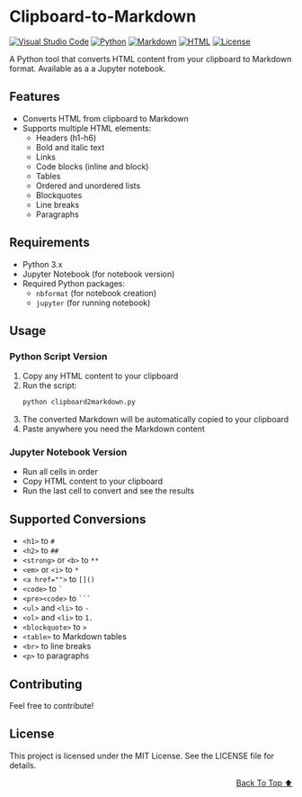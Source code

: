 # Clipboard-to-Markdown
[![Visual Studio Code](https://custom-icon-badges.demolab.com/badge/Visual%20Studio%20Code-0078d7.svg?logo=vsc&logoColor=white)](#)
[![Python](https://img.shields.io/badge/Python-3776AB?logo=python&logoColor=fff)](#)
[![Markdown](https://img.shields.io/badge/Markdown-%23000000.svg?logo=markdown&logoColor=white)](#)
[![HTML](https://img.shields.io/badge/HTML-%23E34F26.svg?logo=html5&logoColor=white)](#)
[![License](https://img.shields.io/badge/License-MIT-green.svg)](LICENSE)


A Python tool that converts HTML content from your clipboard to Markdown format. Available as a a Jupyter notebook.

## Features
- Converts HTML from clipboard to Markdown
- Supports multiple HTML elements:
  - Headers (h1-h6)
  - Bold and italic text
  - Links
  - Code blocks (inline and block)
  - Tables
  - Ordered and unordered lists
  - Blockquotes
  - Line breaks
  - Paragraphs

## Requirements
- Python 3.x
- Jupyter Notebook (for notebook version)
- Required Python packages:
  - `nbformat` (for notebook creation)
  - `jupyter` (for running notebook)

## Usage

### Python Script Version
1. Copy any HTML content to your clipboard
2. Run the script:
   ```bash
   python clipboard2markdown.py
   ```
3. The converted Markdown will be automatically copied to your clipboard
4. Paste anywhere you need the Markdown content

### Jupyter Notebook Version
- Run all cells in order
- Copy HTML content to your clipboard
- Run the last cell to convert and see the results

## Supported Conversions

- `<h1>` to `#`
- `<h2>` to `##`
- `<strong>` or `<b>` to `**`
- `<em>` or `<i>` to `*`
- `<a href="">` to `[]()` 
- `<code>` to `` ` ``
- `<pre><code>` to ` ``` `
- `<ul>` and `<li>` to `-`
- `<ol>` and `<li>` to `1.`
- `<blockquote>` to `>`
- `<table>` to Markdown tables
- `<br>` to line breaks
- `<p>` to paragraphs

## Contributing
Feel free to contribute!

## License
This project is licensed under the MIT License. See the LICENSE file for details.


<div align="right">

[Back To Top ⬆️](#Clipboard-to-Markdown)
</div>

